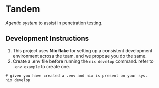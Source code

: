 # Tandem
<p>
<i>Agentic system</i> to assist in penetration testing.
</p>

## Development Instructions
1. This project uses **Nix flake** for setting up a consistent development environment across the team, and we propose you do the same.  
2. Create a .env file before running the ```nix develop``` command. refer to ```.env.example``` to create one.
```shell
# given you have created a .env and nix is present on your sys.
nix develop
```
